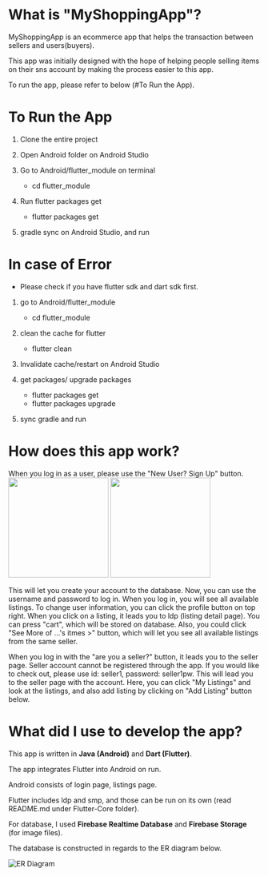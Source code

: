 # What is "MyShoppingApp"?

MyShoppingApp is an ecommerce app that helps the transaction between sellers and users(buyers).

This app was initially designed with the hope of helping people selling items on their sns account by making the process easier to this app.

To run the app, please refer to below (#To Run the App).

# To Run the App

1. Clone the entire project

2. Open Android folder on Android Studio

2. Go to Android/flutter_module on terminal
    - cd flutter_module

3. Run flutter packages get
    - flutter packages get

4. gradle sync on Android Studio, and run


# In case of Error

- Please check if you have flutter sdk and dart sdk first.

1. go to Android/flutter_module
    - cd flutter_module

2. clean the cache for flutter
    - flutter clean

3. Invalidate cache/restart on Android Studio

4. get packages/ upgrade packages
    - flutter packages get
    - flutter packages upgrade

5. sync gradle and run


# How does this app work?

When you log in as a user, please use the "New User? Sign Up" button. 
<img src="https://firebasestorage.googleapis.com/v0/b/my-app-leej.appspot.com/o/sample_images%2Flogin_page.jpg?alt=media&token=95ab285f-7dcb-42b2-b0fa-9a0853a8c455" width="200" height="200" />
<img src="https://firebasestorage.googleapis.com/v0/b/my-app-leej.appspot.com/o/sample_images%2Fsignup_page.jpg?alt=media&token=fc00e4f3-5d86-4058-8228-faa2bde3a7af" width="200" height="200" />

This will let you create your account to the database. Now, you can use the username and password to log in. When you log in, you will see all available listings. To change user information, you can click the profile button on top right. When you click on a listing, it leads you to ldp (listing detail page). You can press "cart", which will be stored on database. Also, you could click "See More of ...'s itmes >" button, which will let you see all available listings from the same seller.


When you log in with the "are you a seller?" button, it leads you to the seller page. Seller account cannot be registered through the app. If you would like to check out, please use id: seller1, password: seller1pw. This will lead you to the seller page with the account. Here, you can click "My Listings" and look at the listings, and also add listing by clicking on "Add Listing" button below.


# What did I use to develop the app?

This app is written in **Java (Android)** and **Dart (Flutter)**. 

The app integrates Flutter into Android on run.

Android consists of login page, listings page.

Flutter includes ldp and smp, and those can be run on its own (read README.md under Flutter-Core folder).

For database, I used **Firebase Realtime Database** and **Firebase Storage** (for image files).

The database is constructed in regards to the ER diagram below.

![ER Diagram](https://firebasestorage.googleapis.com/v0/b/my-app-leej.appspot.com/o/sample_images%2FER%20Diagram.png?alt=media&token=1a53def8-dedd-4926-93c6-becc07ccadfa)


